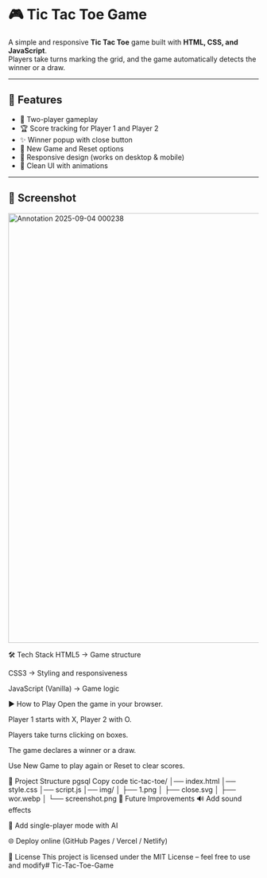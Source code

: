 # 🎮 Tic Tac Toe Game

A simple and responsive **Tic Tac Toe** game built with **HTML, CSS, and JavaScript**.  
Players take turns marking the grid, and the game automatically detects the winner or a draw.

---

## 🚀 Features
- 🎲 Two-player gameplay
- 🏆 Score tracking for Player 1 and Player 2
- ✨ Winner popup with close button
- 🔄 New Game and Reset options
- 📱 Responsive design (works on desktop & mobile)
- 🎨 Clean UI with animations

---

## 📸 Screenshot
<img width="1903" height="863" alt="Annotation 2025-09-04 000238" src="https://github.com/user-attachments/assets/57effe3c-b561-428c-a526-bef26ce351e7" />


🛠️ Tech Stack
HTML5 → Game structure

CSS3 → Styling and responsiveness

JavaScript (Vanilla) → Game logic

▶️ How to Play
Open the game in your browser.

Player 1 starts with X, Player 2 with O.

Players take turns clicking on boxes.

The game declares a winner or a draw.

Use New Game to play again or Reset to clear scores.


📂 Project Structure
pgsql
Copy code
tic-tac-toe/
│── index.html
│── style.css
│── script.js
│── img/
│   ├── 1.png
│   ├── close.svg
│   ├── wor.webp
│   └── screenshot.png
📝 Future Improvements
🔊 Add sound effects

🤖 Add single-player mode with AI

🌐 Deploy online (GitHub Pages / Vercel / Netlify)

📌 License
This project is licensed under the MIT License – feel free to use and modify# Tic-Tac-Toe-Game
